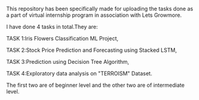 This repository has been specifically made for uploading the tasks done as a part of  virtual internship program in association with Lets Growmore.


I have done 4 tasks in total.They are:

TASK 1:Iris Flowers Classification ML Project,


TASK 2:Stock Price Prediction and Forecasting using Stacked LSTM,


TASK 3:Prediction using Decision Tree Algorithm,


TASK 4:Exploratory data analysis on "TERROISM" Dataset.


The first two are of beginner level and the other two are of intermediate level.
